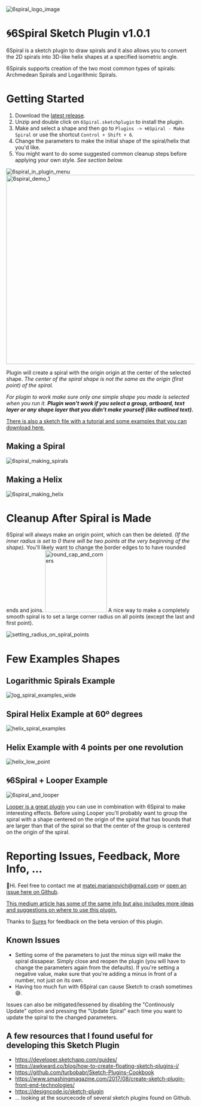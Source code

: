 
  

![6spiral_logo_image](https://user-images.githubusercontent.com/2822227/45348015-53135b00-b562-11e8-8f37-d5a44997418c.png) 

# 🌀6Spiral Sketch Plugin v1.0.1

6Spiral is a sketch plugin to draw spirals and it also allows you to convert the 2D spirals into 3D-like helix shapes at a specified isometric angle.

6Spirals supports creation of the two most common types of spirals: Archmedean Spirals and Logarithmic Spirals.  

# Getting Started

1. Download the [latest release](https://github.com/matej-marjanovic/6Spiral-Sketch-Plugin/releases).
2.  Unzip and double click on `6Spiral.sketchplugin` to install the    plugin.
3. Make and select a shape and then go to `Plugins -> 🌀6Spiral - Make    Spiral` or use the shortcut `Control + Shift + 6`. 
4. Change the parameters to make the initial shape of the spiral/helix that you'd like.
5. You might want to do some suggested common cleanup steps before applying your own style. *See section below.*

![6spiral_in_plugin_menu](https://user-images.githubusercontent.com/2822227/45353465-b5bf2380-b56f-11e8-904a-5107077eedf8.png)
<img width="506" alt="6spiral_demo_1" src="https://user-images.githubusercontent.com/2822227/45353519-dd15f080-b56f-11e8-91e1-05ce76b5ff1a.png">

Plugin will create a spiral with the origin origin at the center of the selected shape.
*The center of the spiral shape is not the same as the origin (first point) of the spiral.*

*For plugin to work make sure only one simple shape you made is selected when you run it. **Plugin won't work if you select a group, artboard, text layer or any shape layer that you didn't make yourself (like outlined text).*** 

[There is also a sketch file with a tutorial and some examples that you can download here.](https://github.com/matej-marjanovic/6Spiral-Tutorial-Example-Sketch-File/raw/master/6Spiral%20Examples%20and%20Tutorial.sketch)

## Making a Spiral
![6spiral_making_spirals](https://user-images.githubusercontent.com/2822227/45357080-13586d80-b57a-11e8-851c-8366dbbc45b5.gif)

## Making a Helix
![6spiral_making_helix](https://user-images.githubusercontent.com/2822227/45357902-a5617580-b57c-11e8-9050-9b617be0d2c8.gif)

# Cleanup After Spiral is Made
6Spiral will always make an origin point, which can then be deleted.
*(If the inner radius is set to 0 there will be two points at the very beginning of the shape).* 
You'll likely want to change the border edges to to have rounded ends and joins.
<img width="165" alt="round_cap_and_corners" src="https://user-images.githubusercontent.com/2822227/45351142-46930080-b56a-11e8-91df-e19f23c9ab90.png">
A nice way to make a completely smooth spiral is to set a large corner radius on all points (except the last and first point).

![setting_radius_on_spiral_points](https://user-images.githubusercontent.com/2822227/45354068-a214bc80-b571-11e8-80fe-f39d50c222d0.gif)

# Few Examples Shapes

## Logarithmic Spirals Example
![log_spiral_examples_wide](https://user-images.githubusercontent.com/2822227/45360143-89150700-b583-11e8-9fda-bfed87f18dfb.png)

## Spiral Helix Example at 60º degrees
![helix_spiral_examples](https://user-images.githubusercontent.com/2822227/45360142-89150700-b583-11e8-912b-6972eb293bd7.png)


## Helix Example with 4 points per one revolution
![helix_low_point](https://user-images.githubusercontent.com/2822227/45360141-89150700-b583-11e8-93eb-fb01493b578d.png)

## 🌀6Spiral + Looper Example
![6spiral_and_looper](https://user-images.githubusercontent.com/2822227/45360140-89150700-b583-11e8-86fd-408fae35aa6c.png)

[Looper is a great plugin](http://sureskumar.com/looper/) you can use in combination with 6Spiral to make interesting effects. Before using Looper you'll probably want to group the spiral with a shape centered on the origin of the spiral that has bounds that are larger than that of the spiral so that the center of the group is centered on the origin of the spiral.

# Reporting Issues, Feedback, More Info, ... 
👋Hi. Feel free to contact me at matej.marjanovich@gmail.com or [open an issue here on Github](https://github.com/matej-marjanovic/6Spiral-Sketch-Plugin/issues).

[This medium article has some of the same info but also includes more ideas and suggestions on where to use this plugin.](https://medium.com/@matejmarjanovic/4a921c13f5ef)

Thanks to [Sures](https://github.com/sureskumar/) for feedback on the beta version of this plugin.

## Known Issues

- Setting some of the parameters to just the minus sign will make the spiral dissapear. Simply close and reopen the plugin (you will have to change the parameters again from the defaults). If you're setting a negative value, make sure that you're adding a minus in front of a number, not just on its own.
- Having too much fun with 6Spiral can cause Sketch to crash sometimes 😅.

Issues can also be mitigated/lessened by disabling the "Continously Update" option and pressing the "Update Spiral" each time you want to update the spiral to the changed parameters.

## A few resources that I found useful for developing this Sketch Plugin
- https://developer.sketchapp.com/guides/
- https://awkward.co/blog/how-to-create-floating-sketch-plugins-i/
- https://github.com/turbobabr/Sketch-Plugins-Cookbook
- https://www.smashingmagazine.com/2017/08/create-sketch-plugin-front-end-technologies/
- https://designcode.io/sketch-plugin
- ... looking at the sourcecode of several sketch plugins found on Github.
